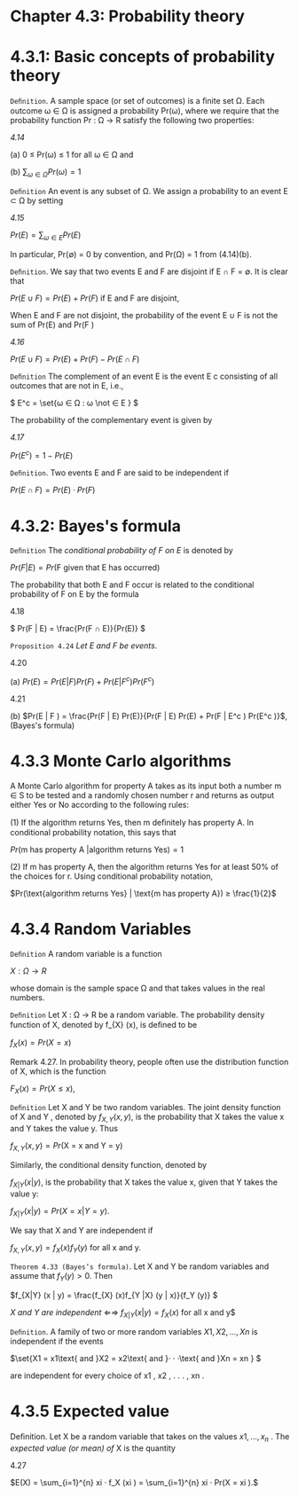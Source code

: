 # Chapter 4.3: Probability theory

# 4.3.1: Basic concepts of probability theory

`Deﬁnition`. A sample space (or set of outcomes) is a ﬁnite set Ω. Each outcome ω ∈ Ω is assigned a probability Pr(ω), where we require that the probability function Pr : Ω → R satisfy the following two properties:

_4.14_

(a) 0 ≤ Pr(ω) ≤ 1 for all ω ∈ Ω and

(b) $\sum_{ω ∈ Ω} Pr(ω) = 1$

`Deﬁnition` An event is any subset of Ω. We assign a probability to an event E ⊂ Ω by setting

_4.15_

$Pr(E) = \sum_{ω ∈ E} Pr(E)$

In particular, Pr(∅) = 0 by convention, and Pr(Ω) = 1 from (4.14)(b).

`Deﬁnition`. We say that two events E and F are disjoint if E ∩ F = ∅. It is clear that

$Pr(E ∪ F ) = Pr(E) + Pr(F )$ if E and F are disjoint,

When E and F are not disjoint, the probability of the event E ∪ F is not the sum of Pr(E) and Pr(F )

_4.16_

$Pr(E ∪ F ) = Pr(E) + Pr(F ) − Pr(E ∩ F )$

`Deﬁnition` The complement of an event E is the event E c consisting of all outcomes that are not in E, i.e.,

$ E^c = \set{ω ∈ Ω : ω \not ∈ E } $

The probability of the complementary event is given by

_4.17_

$Pr(E^c) = 1 − Pr(E)$

`Deﬁnition`. Two events E and F are said to be independent if

$Pr(E ∩ F ) = Pr(E) · Pr(F )$

# 4.3.2: Bayes's formula

`Deﬁnition` The _conditional probability of F on E_ is denoted by

$Pr(F | E) = Pr(\text{F given that E has occurred})$

The probability that both E and F occur is related to the conditional probability of F on E by the formula

4.18

$ Pr(F | E) = \frac{Pr(F ∩ E)}{Pr(E)} $

`Proposition 4.24` _Let E and F be events_.

4.20

(a) $Pr(E) = Pr(E | F ) Pr(F ) + Pr(E | F^c ) Pr(F^c )$

4.21

(b) $Pr(E | F ) = \frac{Pr(F | E) Pr(E)}{Pr(F | E) Pr(E) + Pr(F | E^c ) Pr(E^c )}$, (Bayes's formula)

# 4.3.3 Monte Carlo algorithms

A Monte Carlo algorithm for property A takes as its input both a number m ∈ S to be tested and a randomly chosen number r and returns as output either Yes or No according to the following rules:

(1) If the algorithm returns Yes, then m deﬁnitely has property A. In conditional probability notation, this says that

$Pr(\text{m has property A }| \text{algorithm returns Yes}) = 1$

(2) If m has property A, then the algorithm returns Yes for at least 50% of the choices for r. Using conditional probability notation,

$Pr(\text{algorithm returns Yes} | \text{m has property A}) ≥ \frac{1}{2}$

# 4.3.4 Random Variables

`Deﬁnition` A random variable is a function

$X : Ω → R$

whose domain is the sample space Ω and that takes values in the real numbers.

`Deﬁnition` Let X : Ω → R be a random variable. The probability density function of X, denoted by f_{X} (x), is deﬁned to be

$f_X (x) = Pr(X = x)$

Remark 4.27\. In probability theory, people often use the distribution function of X, which is the function

$F_X (x) = Pr(X ≤ x)$,

`Deﬁnition` Let X and Y be two random variables. The joint density function of X and Y , denoted by $f_{X,Y} (x, y)$, is the probability that X takes the value x and Y takes the value y. Thus

$f_{X,Y} (x, y) = Pr(\text{X = x and Y = y})$

Similarly, the conditional density function, denoted by

$f_{X|Y} (x | y)$, is the probability that X takes the value x, given that Y takes the value y:

$f_{X|Y} (x | y) = Pr(X = x | Y = y).$

We say that X and Y are independent if

$f_{X,Y} (x, y) = f_X(x)f_Y(y)$ for all x and y.

`Theorem 4.33 (Bayes’s formula)`. Let X and Y be random variables and assume that $f_Y (y) > 0$. Then

$f_{X|Y} (x | y) = \frac{f_{X} (x)f_{Y |X} (y | x)}{f_Y (y)} $

_X and Y are independent_ ⇐⇒ $f_{X|Y} (x | y) = f_X (x)$ for all x and y$

`Deﬁnition`. A family of two or more random variables ${X1 , X2 , . . . , Xn }$ is independent if the events

$\set{X1 = x1\text{ and }X2 = x2\text{ and }· · ·\text{ and }Xn = xn } $

are independent for every choice of x1 , x2 , . . . , xn .

# 4.3.5 Expected value

Deﬁnition. Let X be a random variable that takes on the values $x1 , . . . , x_n$ . The _expected value (or mean) of_ X is the quantity

4.27

$E(X) = \sum_{i=1}^{n} xi · f_X (xi ) = \sum_{i=1}^{n} xi · Pr(X = xi ).$
